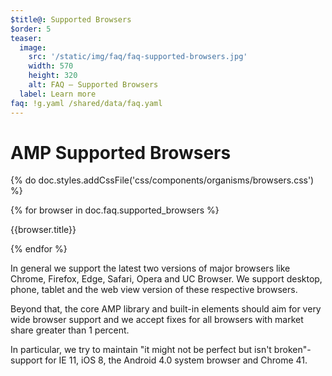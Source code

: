 ```yaml
---
$title@: Supported Browsers
$order: 5
teaser:
  image:
    src: '/static/img/faq/faq-supported-browsers.jpg'
    width: 570
    height: 320
    alt: FAQ – Supported Browsers
  label: Learn more
faq: !g.yaml /shared/data/faq.yaml
---
```


# AMP Supported Browsers

{% do doc.styles.addCssFile('css/components/organisms/browsers.css') %}

<div class="ap-o-browsers">
{% for browser in doc.faq.supported_browsers %}
  <div class="browser">
    <amp-img width="75"
        height="75"
        layout="responsive"
        src="{{browser.img}}"></amp-img>
    <p class="browser-title">{{browser.title}}</p>
  </div>
{% endfor %}
</div>

In general we support the latest two versions of major browsers like Chrome, Firefox, Edge, Safari, Opera and UC Browser. We support desktop, phone, tablet and the web view version of these respective browsers.

Beyond that, the core AMP library and built-in elements should aim for very wide browser support and we accept fixes for all browsers with market share greater than 1 percent.

In particular, we try to maintain "it might not be perfect but isn't broken"-support for IE 11, iOS 8, the Android 4.0 system browser and Chrome 41.
